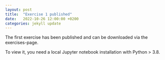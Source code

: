 ```yaml
---
layout: post
title:  "Exercise 1 published"
date:   2022-10-26 12:00:00 +0200
categories: jekyll update
---
```


The first exercise has been published and can be downloaded via the exercises-page.

To view it, you need a local Jupyter notebook installation with Python > 3.8.